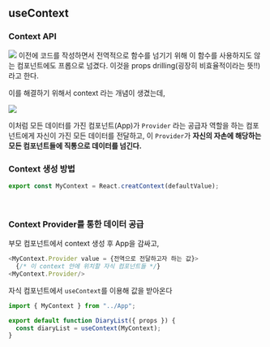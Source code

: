 ## useContext

### Context API

![](https://velog.velcdn.com/images/chaehe_3210/post/d05e75ac-40da-46e9-81a2-c333cc8e4f24/image.png)
이전에 코드를 작성하면서 전역적으로 함수를 넘기기 위해 이 함수를 사용하지도 않는 컴포넌트에도 프롭으로 넘겼다. 이것을 props drilling(굉장히 비효율적이라는 뜻!!)라고 한다.

이를 해결하기 위해서 context 라는 개념이 생겼는데,

![](https://velog.velcdn.com/images/chaehe_3210/post/6aa8a5e8-c2fb-4f84-80a1-9f9aecf7f4c0/image.png)

이처럼 모든 데이터를 가진 컴포넌트(App)가 `Provider` 라는 공급자 역할을 하는 컴포넌트에게 자신이 가진 모든 데이터를 전달하고, 이 `Provider`가 **자신의 자손에 해당하는 모든 컴포넌트들에 직통으로 데이터를 넘긴다.**

### Context 생성 방법

```js
export const MyContext = React.creatContext(defaultValue);
```

<br/>

### Context Provider를 통한 데이터 공급

부모 컴포넌트에서 context 생성 후 App을 감싸고,

```js
<MyContext.Provider value = {전역으로 전달하고자 하는 값}>
  {/* 이 context 안에 위치할 자식 컴포넌트들 */}
<MyContext.Provider/>
```

자식 컴포넌트에서 `useContext`를 이용해 값을 받아온다

```js
import { MyContext } from "../App";

export default function DiaryList({ props }) {
  const diaryList = useContext(MyContext);
}
```
